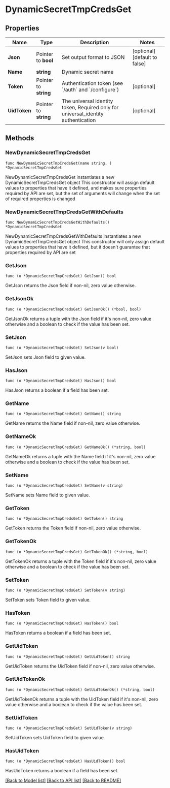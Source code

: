 # DynamicSecretTmpCredsGet

## Properties

Name | Type | Description | Notes
------------ | ------------- | ------------- | -------------
**Json** | Pointer to **bool** | Set output format to JSON | [optional] [default to false]
**Name** | **string** | Dynamic secret name | 
**Token** | Pointer to **string** | Authentication token (see &#x60;/auth&#x60; and &#x60;/configure&#x60;) | [optional] 
**UidToken** | Pointer to **string** | The universal identity token, Required only for universal_identity authentication | [optional] 

## Methods

### NewDynamicSecretTmpCredsGet

`func NewDynamicSecretTmpCredsGet(name string, ) *DynamicSecretTmpCredsGet`

NewDynamicSecretTmpCredsGet instantiates a new DynamicSecretTmpCredsGet object
This constructor will assign default values to properties that have it defined,
and makes sure properties required by API are set, but the set of arguments
will change when the set of required properties is changed

### NewDynamicSecretTmpCredsGetWithDefaults

`func NewDynamicSecretTmpCredsGetWithDefaults() *DynamicSecretTmpCredsGet`

NewDynamicSecretTmpCredsGetWithDefaults instantiates a new DynamicSecretTmpCredsGet object
This constructor will only assign default values to properties that have it defined,
but it doesn't guarantee that properties required by API are set

### GetJson

`func (o *DynamicSecretTmpCredsGet) GetJson() bool`

GetJson returns the Json field if non-nil, zero value otherwise.

### GetJsonOk

`func (o *DynamicSecretTmpCredsGet) GetJsonOk() (*bool, bool)`

GetJsonOk returns a tuple with the Json field if it's non-nil, zero value otherwise
and a boolean to check if the value has been set.

### SetJson

`func (o *DynamicSecretTmpCredsGet) SetJson(v bool)`

SetJson sets Json field to given value.

### HasJson

`func (o *DynamicSecretTmpCredsGet) HasJson() bool`

HasJson returns a boolean if a field has been set.

### GetName

`func (o *DynamicSecretTmpCredsGet) GetName() string`

GetName returns the Name field if non-nil, zero value otherwise.

### GetNameOk

`func (o *DynamicSecretTmpCredsGet) GetNameOk() (*string, bool)`

GetNameOk returns a tuple with the Name field if it's non-nil, zero value otherwise
and a boolean to check if the value has been set.

### SetName

`func (o *DynamicSecretTmpCredsGet) SetName(v string)`

SetName sets Name field to given value.


### GetToken

`func (o *DynamicSecretTmpCredsGet) GetToken() string`

GetToken returns the Token field if non-nil, zero value otherwise.

### GetTokenOk

`func (o *DynamicSecretTmpCredsGet) GetTokenOk() (*string, bool)`

GetTokenOk returns a tuple with the Token field if it's non-nil, zero value otherwise
and a boolean to check if the value has been set.

### SetToken

`func (o *DynamicSecretTmpCredsGet) SetToken(v string)`

SetToken sets Token field to given value.

### HasToken

`func (o *DynamicSecretTmpCredsGet) HasToken() bool`

HasToken returns a boolean if a field has been set.

### GetUidToken

`func (o *DynamicSecretTmpCredsGet) GetUidToken() string`

GetUidToken returns the UidToken field if non-nil, zero value otherwise.

### GetUidTokenOk

`func (o *DynamicSecretTmpCredsGet) GetUidTokenOk() (*string, bool)`

GetUidTokenOk returns a tuple with the UidToken field if it's non-nil, zero value otherwise
and a boolean to check if the value has been set.

### SetUidToken

`func (o *DynamicSecretTmpCredsGet) SetUidToken(v string)`

SetUidToken sets UidToken field to given value.

### HasUidToken

`func (o *DynamicSecretTmpCredsGet) HasUidToken() bool`

HasUidToken returns a boolean if a field has been set.


[[Back to Model list]](../README.md#documentation-for-models) [[Back to API list]](../README.md#documentation-for-api-endpoints) [[Back to README]](../README.md)


